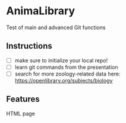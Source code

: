# AnimaLibrary
Test of main and advanced Git functions

## Instructions
- [ ] make sure to initialize your local repo!
- [ ] learn git commands from the presentation
- [ ] search for more zoology-related data here: https://openlibrary.org/subjects/biology

## Features
HTML page 



